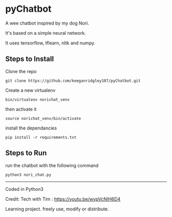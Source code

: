 # pyChatbot

A wee chatbot inspired by my dog Nori.

It's based on a simple neural network. 

It uses tensorflow, tflearn, nltk and numpy. 

## Steps to Install 

Clone the repo 

    git clone https://github.com/keeganridgley107/pyChatbot.git

Create a new virtualenv 

    bin/virtualenv norichat_venv

then activate it 

    source norichat_venv/bin/activate

install the dependancies

    pip install -r requirements.txt


## Steps to Run

run the chatbot with the following command 

    python3 nori_chat.py

----

Coded in Python3

Credit: Tech with Tim : https://youtu.be/wypVcNIH6D4

Learning project. freely use, modify or distribute. 

